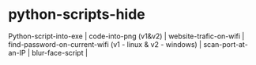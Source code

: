 # python-scripts-hide
Python-script-into-exe | code-into-png (v1&amp;v2)  | website-trafic-on-wifi | find-password-on-current-wifi (v1 - linux &amp; v2 - windows) | scan-port-at-an-IP | blur-face-script |
